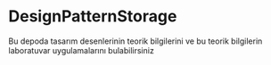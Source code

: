 # DesignPatternStorage
Bu depoda tasarım desenlerinin teorik bilgilerini ve bu teorik bilgilerin laboratuvar uygulamalarını bulabilirsiniz
